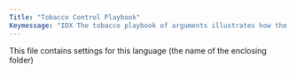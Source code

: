 ```yaml
---
Title: "Tobacco Control Playbook"
Keymessage: "IDX The tobacco playbook of arguments illustrates how the industry players act to oppose tobacco control measures and how governments and the public health community can respond to their arguments."
---
```


This file contains settings for this language (the name of the enclosing folder)
